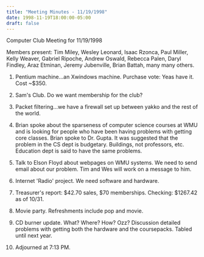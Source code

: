 ```yaml
---
title: "Meeting Minutes - 11/19/1998"
date: 1998-11-19T18:00:00-05:00
draft: false
---
```


Computer Club Meeting for 11/19/1998 </p><p>
Members present: Tim Miley, Wesley Leonard, Isaac Rzonca, Paul Miller, Kelly Weaver, Gabriel Ripoche, Andrew Oswald, Rebecca Palen, Daryl Findley, Araz Etminan, Jeremy Jubenville, Brian Battah, many many others. </p><p>
1) Pentium machine...an Xwindows machine.  Purchase vote: Yeas have it.  Cost ~$350.   </p><p>
2) Sam's Club.  Do we want membership for the club?   </p><p>
3) Packet filtering...we have a firewall set up between yakko and the rest of the world. </p><p>
4) Brian spoke about the sparseness of computer science courses at WMU and is looking for people who have been having problems with getting core classes. Brian spoke to Dr. Gupta.  It was suggested that the problem in the CS dept is budgetary.  Buildings, not professors, etc.  Education dept is said to have the same problems. </p><p>
5) Talk to Elson Floyd about webpages on WMU systems.  We need to send email about our problem.  Tim and Wes will work on a message to him. </p><p>
6) Internet 'Radio' project.  We need software and hardware.   </p><p>
7) Treasurer's report: $42.70 sales, $70 memberships.  Checking: $1267.42 as of 10/31. </p><p>
8) Movie party.  Refreshments include pop and movie.   </p><p>
9) CD burner update.  What?  Where?  How?  Ozz?  Discussion detailed problems with getting both the hardware and the coursepacks.  Tabled until next year. </p><p>
10) Adjourned at 7:13 PM. </p><p>
</p>
